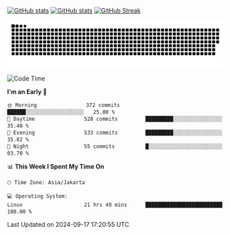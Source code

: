 [![GitHub stats](https://github-readme-stats.vercel.app/api?username=aurelioklv&card_width=500&show_icons=true&rank_icon=github&theme=solarized-dark#gh-dark-mode-only)](https://github.com/anuraghazra/github-readme-stats#gh-dark-mode-only)
[![GitHub stats](https://github-readme-stats.vercel.app/api?username=aurelioklv&card_width=500&show_icons=true&rank_icon=github&theme=buefy#gh-light-mode-only)](https://github.com/anuraghazra/github-readme-stats#gh-light-mode-only)
[![GitHub Streak](https://streak-stats.demolab.com/?user=aurelioklv&card_width=336&theme=solarized-dark)](https://git.io/streak-stats)

<picture>
  <source media="(prefers-color-scheme: dark)" srcset="https://raw.githubusercontent.com/aurelioklv/aurelioklv/snake-output/github-contribution-grid-snake-dark.svg">
  <source media="(prefers-color-scheme: light)" srcset="https://raw.githubusercontent.com/aurelioklv/aurelioklv/snake-output/github-contribution-grid-snake.svg">
  <img alt="github contribution grid snake animation" src="https://raw.githubusercontent.com/aurelioklv/aurelioklv/snake-output/github-contribution-grid-snake.svg">
</picture>

<!--START_SECTION:waka-->
![Code Time](http://img.shields.io/badge/Code%20Time-845%20hrs%2053%20mins-blue)

**I'm an Early 🐤** 

```text
🌞 Morning                372 commits         ██████░░░░░░░░░░░░░░░░░░░   25.00 % 
🌆 Daytime                528 commits         █████████░░░░░░░░░░░░░░░░   35.48 % 
🌃 Evening                533 commits         █████████░░░░░░░░░░░░░░░░   35.82 % 
🌙 Night                  55 commits          █░░░░░░░░░░░░░░░░░░░░░░░░   03.70 % 
```


📊 **This Week I Spent My Time On** 

```text
🕑︎ Time Zone: Asia/Jakarta

💻 Operating System: 
Linux                    21 hrs 49 mins      █████████████████████████   100.00 % 
```


 Last Updated on 2024-09-17 17:20:55 UTC
<!--END_SECTION:waka-->
